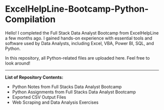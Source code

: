# ExcelHelpLine-Bootcamp-Python-Compilation
Hello! I completed the Full Stack Data Analyst Bootcamp from ExcelHelpLine a few months ago. I gained hands-on experience with essential tools and software used by Data Analysts, including Excel, VBA, Power BI, SQL, and Python. 

In this repository, all Python-related files are uploaded here. Feel free to look around!

___

**List of Repository Contents:**
- Python Notes from Full Stacks Data Analyst Bootcamp
- Python Assignments from Full Stacks Data Analyst Bootcamp
- Exported CSV Output Files
- Web Scraping and Data Analysis Exercises
